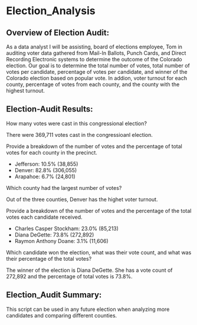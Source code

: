 # Election_Analysis

## Overview of Election Audit:

As a data analyst I will be assisting, board of elections employee, Tom in auditing voter data gathered from Mail-In Ballots, Punch Cards, and Direct Recording Electronic systems to determine the outcome of the Colorado election.  Our goal is to determine the total number of votes, total number of votes per candidate, percentage of votes per candidate, and winner of the Colorado election based on popular vote.  In addion, voter turnout for each county, percentage of votes from each county, and the county with the highest turnout.

## Election-Audit Results:

How many votes were cast in this congressional election?

There were 369,711 votes cast in the congressioanl election.

Provide a breakdown of the number of votes and the percentage of total votes for each county in the precinct.

- Jefferson: 10.5% (38,855)
- Denver: 82.8% (306,055)
- Arapahoe: 6.7% (24,801)

Which county had the largest number of votes?

Out of the three counties, Denver has the highet voter turnout.

Provide a breakdown of the number of votes and the percentage of the total votes each candidate received.

- Charles Casper Stockham: 23.0% (85,213)
- Diana DeGette: 73.8% (272,892)
- Raymon Anthony Doane: 3.1% (11,606)

Which candidate won the election, what was their vote count, and what was their percentage of the total votes?

The winner of the election is Diana DeGette.  She has a vote count of 272,892 and the percentage of total votes is 73.8%.

## Election_Audit Summary:

This script can be used in any future election when analyzing more candidates and comparing different counties.
